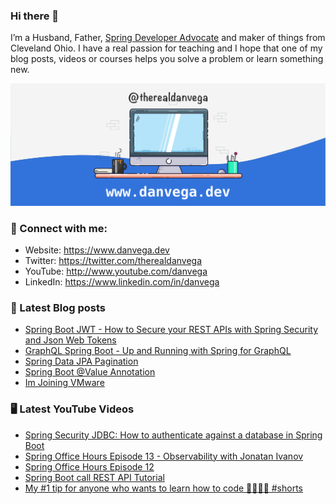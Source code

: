 ### Hi there 👋

I’m a Husband, Father, [Spring Developer Advocate](https://tanzu.vmware.com/developer/advocates/) and maker of things from Cleveland Ohio. I have a real passion for teaching and I hope that one of my blog posts, videos or courses helps you solve a problem or learn something new.

![Profile Header](./github_profile_header.png)

### 🤝 Connect with me:

- Website: https://www.danvega.dev
- Twitter: https://twitter.com/therealdanvega
- YouTube: http://www.youtube.com/danvega
- LinkedIn: https://www.linkedin.com/in/danvega

### 📝 Latest Blog posts

<!-- BLOG-POST-LIST:START -->
- [Spring Boot JWT - How to Secure your REST APIs with Spring Security and Json Web Tokens](https://www.danvega.dev/blog/2022/09/06/spring-security-jwt)
- [GraphQL Spring Boot - Up and Running with Spring for GraphQL](https://www.danvega.dev/blog/2022/05/17/spring-for-graphql)
- [Spring Data JPA Pagination](https://www.danvega.dev/blog/2022/05/12/spring-data-jpa-pagination)
- [Spring Boot @Value Annotation](https://www.danvega.dev/blog/2022/05/11/spring-boot-value-annotation)
- [Im Joining VMware](https://www.danvega.dev/blog/2022/01/24/im-joining-vmware)
<!-- BLOG-POST-LIST:END -->

### 🖥 Latest YouTube Videos

<!-- YOUTUBE:START -->
- [Spring Security JDBC: How to authenticate against a database in Spring Boot](https://www.youtube.com/watch?v=d7ZmZFbE_qY)
- [Spring Office Hours Episode 13 - Observability with Jonatan Ivanov](https://www.youtube.com/watch?v=bNAikQefkXU)
- [Spring Office Hours Episode 12](https://www.youtube.com/watch?v=mquczsmTIm8)
- [Spring Boot call REST API Tutorial](https://www.youtube.com/watch?v=XEtPVm_SL2Q)
- [My #1 tip for anyone who wants to learn how to code 👨‍💻👩‍💻 #shorts](https://www.youtube.com/watch?v=Ch_Q1mdZjuQ)
<!-- YOUTUBE:END -->
